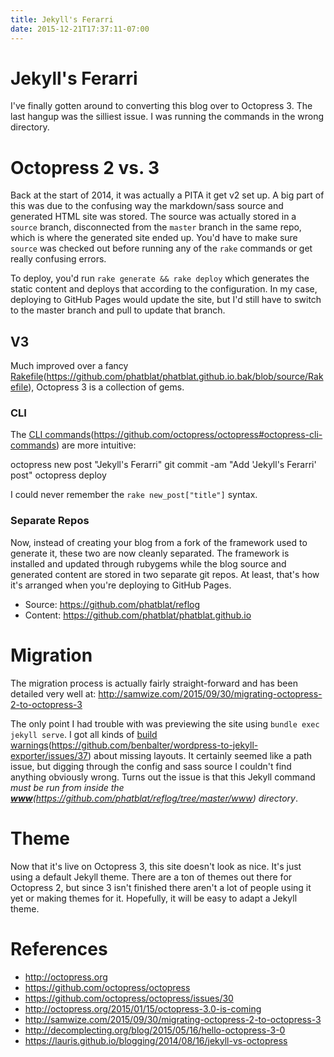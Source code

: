```yaml
---
title: Jekyll's Ferarri
date: 2015-12-21T17:37:11-07:00
---
```


# Jekyll's Ferarri

I've finally gotten around to converting this blog over to Octopress 3. The last hangup was the silliest issue. I was running the commands in the wrong directory.

# Octopress 2 vs. 3

Back at the start of 2014, it was actually a PITA it get v2 set up. A big part of this was due to the confusing way the markdown/sass source and generated HTML site was stored. The source was actually stored in a `source` branch, disconnected from the `master` branch in the same repo, which is where the generated site ended up. You'd have to make sure `source` was checked out before running any of the `rake` commands or get really confusing errors.

To deploy, you'd run `rake generate && rake deploy` which generates the static content and deploys that according to the configuration. In my case, deploying to GitHub Pages would update the site, but I'd still have to switch to the master branch and pull to update that branch.

## V3

Much improved over a fancy [Rakefile]()(https://github.com/phatblat/phatblat.github.io.bak/blob/source/Rakefile), Octopress 3 is a collection of gems.

###  CLI

The [CLI commands]()(https://github.com/octopress/octopress#octopress-cli-commands) are more intuitive:

octopress new post "Jekyll's Ferarri"
git commit -am "Add 'Jekyll's Ferarri' post"
octopress deploy

I could never remember the `rake new_post["title"]` syntax.

### Separate Repos

Now, instead of creating your blog from a fork of the framework used to generate it, these two are now cleanly separated. The framework is installed and updated through rubygems while the blog source and generated content are stored in two separate git repos. At least, that's how it's arranged when you're deploying to GitHub Pages.

- Source: https://github.com/phatblat/reflog
- Content: https://github.com/phatblat/phatblat.github.io

# Migration

The migration process is actually fairly straight-forward and has been detailed very well at:
http://samwize.com/2015/09/30/migrating-octopress-2-to-octopress-3

The only point I had trouble with was previewing the site using `bundle exec jekyll serve`. I got all kinds of [build warnings]()(https://github.com/benbalter/wordpress-to-jekyll-exporter/issues/37) about missing layouts. It certainly seemed like a path issue, but digging through the config and sass source I couldn't find anything obviously wrong. Turns out the issue is that this Jekyll command _must be run from inside the [**www**]()(https://github.com/phatblat/reflog/tree/master/www) directory_.

# Theme

Now that it's live on Octopress 3, this site doesn't look as nice. It's just using a default Jekyll theme. There are a ton of themes out there for Octopress 2, but since 3 isn't finished there aren't a lot of people using it yet or making themes for it. Hopefully, it will be easy to adapt a Jekyll theme.

# References

- http://octopress.org
- https://github.com/octopress/octopress
- https://github.com/octopress/octopress/issues/30
- http://octopress.org/2015/01/15/octopress-3.0-is-coming
- http://samwize.com/2015/09/30/migrating-octopress-2-to-octopress-3
- http://decomplecting.org/blog/2015/05/16/hello-octopress-3-0
- https://lauris.github.io/blogging/2014/08/16/jekyll-vs-octopress
